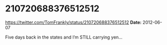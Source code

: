 # 210720688376512512
https://twitter.com/TomFrankly/status/210720688376512512
**Date:** 2012-06-07

Five days back in the states and I’m STILL carrying yen…
